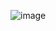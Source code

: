 ![image](https://user-images.githubusercontent.com/88806404/200755307-36174255-4a35-4dcc-98bb-1699dc75ca22.png)
